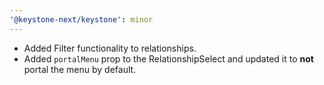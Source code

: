 ```yaml
---
'@keystone-next/keystone': minor
---
```


* Added Filter functionality to relationships.
* Added `portalMenu` prop to the RelationshipSelect and updated it to **not** portal the menu by default.

